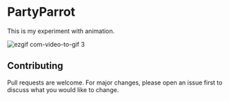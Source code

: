 # PartyParrot

This is my experiment with animation.

![ezgif com-video-to-gif 3](https://user-images.githubusercontent.com/29640816/43688707-6e0582d8-98b3-11e8-9ac7-85804d244a2b.gif)

## Contributing

Pull requests are welcome. For major changes, please open an issue first to discuss what you would like to change.
